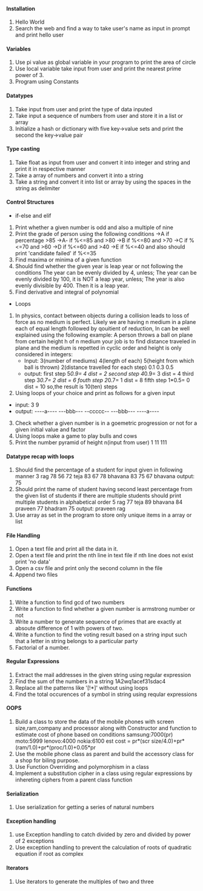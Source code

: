 #### Installation
1. Hello World
2. Search the web and find a way to take user's name as input in prompt and print hello user

#### Variables
1. Use pi value as global variable in your program to print the area of circle
2. Use local variable take input from user and print the nearest prime power of 3.
3. Program using Constants

#### Datatypes
1. Take input from user and print the type of data inputed
2. Take input a sequence of numbers from user and store it in a list or array
3. Initialize a hash or dictionary with five key->value sets and print the second the key->value pair

#### Type casting
1. Take float as input from user and convert it into integer and string and print it in respective manner
2. Take a array of numbers and convert it into a string
3. Take a string and convert it into list or array by using the spaces in the string as delimiter

#### Control Structures
* if-else and elif
1. Print whether a given number is odd and also a multiple of nine
2. Print the grade of person using the following conditions
  ->A if percentage >85
  ->A- if %<=85 and >80
  ->B if %<=80 and >70
  ->C if %<=70 and >60
  ->D if %<=60 and >40
  ->E if %<=40 and also should print 'candidate failed' if %<=35
3. Find maxima or minima of a given function
4. Should find whether the given year is leap year or not following the conditions
  The year can be evenly divided by 4, unless;
  The year can be evenly divided by 100, it is NOT a leap year, unless;
  The year is also evenly divisible by 400. Then it is a leap year.
5. Find derivative and integral of polynomial

* Loops
1. In physics, contact between objects during a collision leads to loss of force as no medium is perfect. Likely we are having n medium in a plane each of equal length followed by qouitient of reduction, In can be well explained using the following example:
A person throws a ball on plane from certain height h of n medium your job is to find distance traveled in plane and the medium is repetted in cyclic order and height is only considered in integers:
   * Input:
   3(number of mediums)
   4(length of each)
   5(height from which ball is thrown)
   2(distance travelled for each step)
   0.1
   0.3
   0.5
   * output:
   first  step 5*0.9= 4 dist = 2
   second step 4*0.9= 3 dist = 4
   third  step 3*0.7= 2 dist = 6
   fouth  step 2*0.7= 1 dist = 8
   fifth  step 1*0.5= 0 dist = 10
   so,the result is 10(ten) steps
2. Using loops of your choice and print as follows for a given input
* input:
3
9
* output:
----a----
---bbb---
--ccccc--
---bbb---
----a----
3. Check whether a given number is in a goemetric progression or not for a given initial value and factor
4. Using loops make a game to play bulls and cows
5. Print the number pyramid of height n(input from user) 
  1
  11
  111

#### Datatype recap with loops
1. Should find the percentage of a student for input given in following manner
3
rag 78 56 72
teja 83 67 78
bhavana 83 75 67
bhavana
output: 75
2. Should print  the name of student having second least percentage from the given list of students  if
there are multiple students should print multiple students in alphabetical order
5
rag 77
teja 89
bhavana 84
praveen 77
bhadram 75
output:
praveen
rag
3. Use array as set  in the program to store only unique items in a array or list

#### File Handling
1. Open a text file and print all the data in it.
2. Open a text file and print the nth line in text file if nth line does not exist print 'no data'
3. Open a csv file and print only the second column in the file
4. Append two files

#### Functions
1. Write a function to find gcd of two numbers
2. Write a function to find whether a given number is armstrong number or not
3. Write a number to generate sequence of primes that are exactly at absoute difference of 1 with powers of two.
4. Write a function to find the voting result based on a string input such that a letter
in string belongs to a particular party
5. Factorial of a number.

#### Regular Expressions
1. Extract the mail addresses in the given string using regular expression
2. Find the sum of the numbers in a string 1A2wq1acef31sdac4
3. Replace all the patterns like '[!*]' without using loops
4. Find the total occurences of a symbol in string using reqular expressions

#### OOPS
1. Build a class to store the data of the mobile phones with screen size,ram,company and processor along with Constructor and function to       estimate cost of phone based on conditions
  samsung:7000(pr)
  moto:5999
  lenovo:4000
  nokia:6100
  est cost = pr*(scr size/4.0)+pr*(ram/1.0)+pr*(proc/1.0)+0.05*pr
2. Use the mobile phone class as parent and build the accessory class for a shop for biling purpose.
3. Use Function Overriding and polymorphism in a class
4. Implement a substitution cipher in a class using regular expressions by inhereting ciphers from a parent class function

#### Serialization
1. Use serialization for getting a series of natural numbers

#### Exception handling
1. use Exception handling to catch divided by zero and divided by power of 2 exceptions
2. Use exception handling to prevent the calculation of roots of quadratic equation if root as complex

#### Iterators
1. Use iterators to generate the multiples of two and three


